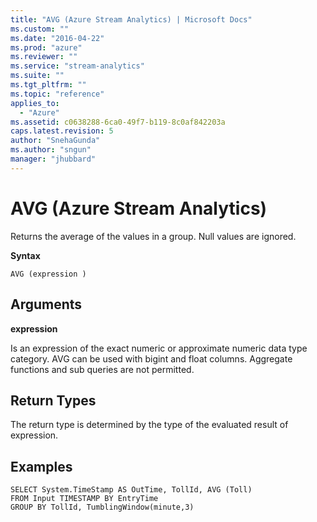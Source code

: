```yaml
---
title: "AVG (Azure Stream Analytics) | Microsoft Docs"
ms.custom: ""
ms.date: "2016-04-22"
ms.prod: "azure"
ms.reviewer: ""
ms.service: "stream-analytics"
ms.suite: ""
ms.tgt_pltfrm: ""
ms.topic: "reference"
applies_to: 
  - "Azure"
ms.assetid: c0638288-6ca0-49f7-b119-8c0af842203a
caps.latest.revision: 5
author: "SnehaGunda"
ms.author: "sngun"
manager: "jhubbard"
---
```

# AVG (Azure Stream Analytics)
  Returns the average of the values in a group. Null values are ignored.  
  
 **Syntax**  
  
```  
AVG (expression )  
```  
  
## Arguments  
 **expression**  
  
 Is an expression of the exact numeric or approximate numeric data type category. AVG can be used with bigint and float columns. Aggregate functions and sub queries are not permitted.  
  
## Return Types  
 The return type is determined by the type of the evaluated result of expression.  
  
## Examples  
  
```  
SELECT System.TimeStamp AS OutTime, TollId, AVG (Toll)   
FROM Input TIMESTAMP BY EntryTime  
GROUP BY TollId, TumblingWindow(minute,3)  
  
```  
  
  